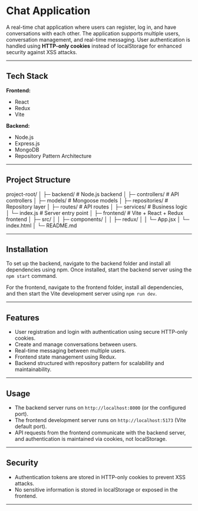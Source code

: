 # Chat Application

A real-time chat application where users can register, log in, and have conversations with each other. The application supports multiple users, conversation management, and real-time messaging. User authentication is handled using **HTTP-only cookies** instead of localStorage for enhanced security against XSS attacks.

---

## Tech Stack

**Frontend:**  
- React  
- Redux  
- Vite  

**Backend:**  
- Node.js  
- Express.js  
- MongoDB  
- Repository Pattern Architecture  

---

## Project Structure

project-root/
│
├─ backend/ # Node.js backend
│ ├─ controllers/ # API controllers
│ ├─ models/ # Mongoose models
│ ├─ repositories/ # Repository layer
│ ├─ routes/ # API routes
│ ├─ services/ # Business logic
│ └─ index.js # Server entry point
│
├─ frontend/ # Vite + React + Redux frontend
│ ├─ src/
│ │ ├─ components/
│ │ ├─ redux/
│ │ └─ App.jsx
│ └─ index.html
│
└─ README.md


---

## Installation

To set up the backend, navigate to the backend folder and install all dependencies using npm. Once installed, start the backend server using the `npm start` command.  

For the frontend, navigate to the frontend folder, install all dependencies, and then start the Vite development server using `npm run dev`.  

---

## Features

- User registration and login with authentication using secure HTTP-only cookies.  
- Create and manage conversations between users.  
- Real-time messaging between multiple users.  
- Frontend state management using Redux.  
- Backend structured with repository pattern for scalability and maintainability.  

---

## Usage

- The backend server runs on `http://localhost:8000` (or the configured port).  
- The frontend development server runs on `http://localhost:5173` (Vite default port).  
- API requests from the frontend communicate with the backend server, and authentication is maintained via cookies, not localStorage.  

---

## Security

- Authentication tokens are stored in HTTP-only cookies to prevent XSS attacks.  
- No sensitive information is stored in localStorage or exposed in the frontend.  

---

